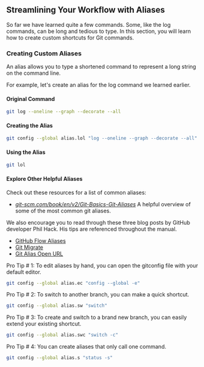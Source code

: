 ## Streamlining Your Workflow with Aliases

So far we have learned quite a few commands. Some, like the log commands, can be long and tedious to type. In this section, you will learn how to create custom shortcuts for Git commands.

### Creating Custom Aliases

An alias allows you to type a shortened command to represent a long string on the command line.

For example, let's create an alias for the log command we learned earlier.

#### Original Command

```sh
git log --oneline --graph --decorate --all
```

#### Creating the Alias

```sh
git config --global alias.lol "log --oneline --graph --decorate --all"
```

#### Using the Alias

```sh
git lol
```

#### Explore Other Helpful Aliases

Check out these resources for a list of common aliases:

- *[git-scm.com/book/en/v2/Git-Basics-Git-Aliases](https://git-scm.com/book/en/v2/Git-Basics-Git-Aliases)* A helpful overview of some of the most common git aliases.

We also encourage you to read through these three blog posts by GitHub developer Phil Hack. His tips are referenced throughout the manual.

- [GitHub Flow Aliases](http://haacked.com/archive/2014/07/28/github-flow-aliases/)
- [Git Migrate](http://haacked.com/archive/2015/06/29/git-migrate/)
- [Git Alias Open URL](http://haacked.com/archive/2017/01/04/git-alias-open-url/)

Pro Tip # 1:  To edit aliases by hand, you can open the gitconfig file with your default editor.

```sh
git config --global alias.ec "config --global -e"
```

Pro Tip # 2: To switch to another branch, you can make a quick shortcut.

```sh
git config --global alias.sw "switch"
```

Pro Tip # 3: To create and switch to a brand new branch, you can easily extend your existing shortcut.

```sh
git config --global alias.swc "switch -c"
```

Pro Tip # 4: You can create aliases that only call one command.

```sh
git config --global alias.s "status -s"
```
